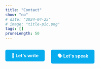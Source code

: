 ```yaml
---
title: "Contact"
show: "no"
# date: "2024-04-25"
# image: "title-pic.png"
tags: []
pruneLength: 50
---
```


<div style="display: flex; justify-content: start; gap: 20px;">

<a href="mailto:office+agency@martinmueller.dev" target="_blank" style="display: inline-block; background-color: #06aced; color: white; padding: 10px 20px; text-decoration: none; border-radius: 5px; font-weight: bold;">📝 Let's write</a>

<a href="https://calendly.com/martinmueller_dev/30min" target="_blank" style="display: inline-block; background-color: #06aced; color: white; padding: 10px 20px; text-decoration: none; border-radius: 5px; font-weight: bold;">🗣️ Let's speak</a>
  
</div>